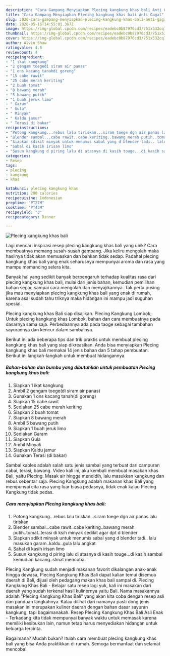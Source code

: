 ```yaml
---
description: "Cara Gampang Menyiapkan Plecing kangkung khas bali Anti Gagal"
title: "Cara Gampang Menyiapkan Plecing kangkung khas bali Anti Gagal"
slug: 3036-cara-gampang-menyiapkan-plecing-kangkung-khas-bali-anti-gagal
date: 2020-05-16T14:55:01.367Z
image: https://img-global.cpcdn.com/recipes/eadebc0b87976cd3/751x532cq70/plecing-kangkung-khas-bali-foto-resep-utama.jpg
thumbnail: https://img-global.cpcdn.com/recipes/eadebc0b87976cd3/751x532cq70/plecing-kangkung-khas-bali-foto-resep-utama.jpg
cover: https://img-global.cpcdn.com/recipes/eadebc0b87976cd3/751x532cq70/plecing-kangkung-khas-bali-foto-resep-utama.jpg
author: Alvin Shaw
ratingvalue: 4.6
reviewcount: 4
recipeingredient:
- "1 ikat kangkung"
- "2 gengam toegedi siram air panas"
- "1 ons kacang tanahdi goreng"
- "15 cabe rawit"
- "25 cabe merah keriting"
- "2 buah tomat"
- "8 bawang merah"
- "5 bawang putih"
- "1 buah jeruk limo"
- " Garam"
- " Gula"
- " Minyak"
- " Kaldu jamur"
- " Terasi di bakar"
recipeinstructions:
- "Potong kangkung...rebus lalu tiriskan...siram toege dgn air panas lalu tiriskan"
- "Blender sambal...cabe rawit..cabe keriting..bawang merah putih..tomat..terasi di ksih minyak sedikit agar dpt d blender"
- "Siapkan sdikit minyak untuk menumis sabal yang d blender tadi.. lalu masukan garam..kaldu..gula lalu angkat"
- "Sabal di kasih irisan limo"
- "Susun kangkung d piring lalu di atasnya di kasih touge...di kasih sambal kemudian kacang..slmat mencoba."
categories:
- Resep
tags:
- plecing
- kangkung
- khas

katakunci: plecing kangkung khas 
nutrition: 290 calories
recipecuisine: Indonesian
preptime: "PT27M"
cooktime: "PT43M"
recipeyield: "3"
recipecategory: Dinner

---
```



![Plecing kangkung khas bali](https://img-global.cpcdn.com/recipes/eadebc0b87976cd3/751x532cq70/plecing-kangkung-khas-bali-foto-resep-utama.jpg)

Lagi mencari inspirasi resep plecing kangkung khas bali yang unik? Cara membuatnya memang susah-susah gampang. Jika keliru mengolah maka hasilnya tidak akan memuaskan dan bahkan tidak sedap. Padahal plecing kangkung khas bali yang enak seharusnya mempunyai aroma dan rasa yang mampu memancing selera kita.

Banyak hal yang sedikit banyak berpengaruh terhadap kualitas rasa dari plecing kangkung khas bali, mulai dari jenis bahan, kemudian pemilihan bahan segar, sampai cara mengolah dan menyajikannya. Tak perlu pusing jika mau menyiapkan plecing kangkung khas bali yang enak di rumah, karena asal sudah tahu triknya maka hidangan ini mampu jadi suguhan spesial.

Plecing kangkung khas Bali siap disajikan. Plecing Kangkung Lombok; Untuk plecing kangkung khas Lombok, bahan dan cara membuatnya pada dasarnya sama saja. Perbedaannya ada pada taoge sebagai tambahan sayurannya dan kencur dalam sambalnya.


Berikut ini ada beberapa tips dan trik praktis untuk membuat plecing kangkung khas bali yang siap dikreasikan. Anda bisa menyiapkan Plecing kangkung khas bali memakai 14 jenis bahan dan 5 tahap pembuatan. Berikut ini langkah-langkah untuk membuat hidangannya.

<!--inarticleads1-->

##### Bahan-bahan dan bumbu yang dibutuhkan untuk pembuatan Plecing kangkung khas bali:

1. Siapkan 1 ikat kangkung
1. Ambil 2 gengam toege(di siram air panas)
1. Gunakan 1 ons kacang tanah(di goreng)
1. Siapkan 15 cabe rawit
1. Sediakan 25 cabe merah keriting
1. Siapkan 2 buah tomat
1. Siapkan 8 bawang merah
1. Ambil 5 bawang putih
1. Siapkan 1 buah jeruk limo
1. Sediakan  Garam
1. Siapkan  Gula
1. Ambil  Minyak
1. Siapkan  Kaldu jamur
1. Gunakan  Terasi (di bakar)


Sambal kables adalah salah satu jenis sambal yang terbuat dari campuran cabai, terasi, bawang. Video kali ini, aku kembali membuat masakan khas Bali, yaitu Plecing. Masak air hingga mendidih, lalu masukkan kangkung dan rebus sebentar saja. Plecing Kangkung adalah makanan khas Bali yang mempunyai cita rasa yang luar biasa pedasnya, tidak enak kalau Plecing Kangkung tidak pedas. 

<!--inarticleads2-->

##### Cara menyiapkan Plecing kangkung khas bali:

1. Potong kangkung...rebus lalu tiriskan...siram toege dgn air panas lalu tiriskan
1. Blender sambal...cabe rawit..cabe keriting..bawang merah putih..tomat..terasi di ksih minyak sedikit agar dpt d blender
1. Siapkan sdikit minyak untuk menumis sabal yang d blender tadi.. lalu masukan garam..kaldu..gula lalu angkat
1. Sabal di kasih irisan limo
1. Susun kangkung d piring lalu di atasnya di kasih touge...di kasih sambal kemudian kacang..slmat mencoba.


Plecing Kangkung sudah menjadi makanan favorit dikalangan anak-anak hingga dewasa, Plecing Kangkung Khas Bali dapat kalian temui disemua daerah di Bali, dijual oleh pedagang makan khas bali sampai di. Plecing Kangkung Khas Bali - Belajar satu resep lagi yuk, kali ini masakan dari daerah yang sudah terkenal hasil kulinernya yaitu Bali. Nama masakannya adalah &#34;Plecing Kangkung Khas Bali&#34; yang akan kita coba dengan resep asli dan panduan langkahnya. Kalau dilihat dari namanya pasti dong jenis masakan ini merupakan kuliner daerah dengan bahan dasar sayuran kangkung, tapi bagaimanakah. Resep Plecing Kangkung Khas Bali Asli Enak - Terkadang kita tidak mempunyai banyak waktu untuk memasak karena memiliki kesibukan lain, namun tetap harus menyediakan hidangan untuk keluarga tercinta. 

Bagaimana? Mudah bukan? Itulah cara membuat plecing kangkung khas bali yang bisa Anda praktikkan di rumah. Semoga bermanfaat dan selamat mencoba!
